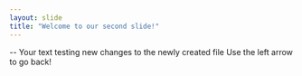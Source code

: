```yaml
---
layout: slide
title: "Welcome to our second slide!"
---
```

-- Your text
testing new changes to the newly created file
Use the left arrow to go back!
